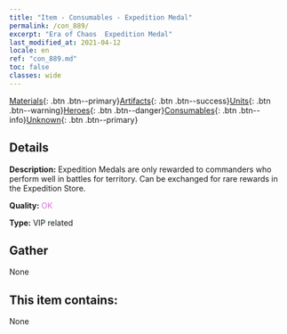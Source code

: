```yaml
---
title: "Item - Consumables - Expedition Medal"
permalink: /con_889/
excerpt: "Era of Chaos  Expedition Medal"
last_modified_at: 2021-04-12
locale: en
ref: "con_889.md"
toc: false
classes: wide
---
```

 [Materials](/Items/){: .btn .btn--primary}[Artifacts](/Items/Artifacts/){: .btn .btn--success}[Units](/Items/Units/){: .btn .btn--warning}[Heroes](/Items/Heroes/){: .btn .btn--danger}[Consumables](/Items/Consumables/){: .btn .btn--info}[Unknown](/Items/Unknown/){: .btn .btn--primary}

## Details
 **Description:** Expedition Medals are only rewarded to commanders who perform well in battles for territory. Can be exchanged for rare rewards in the Expedition Store.

 **Quality:** <span style="color: #DA70D6">OK</span>

 **Type:** VIP related

## Gather

  None

## This item contains:

  None

